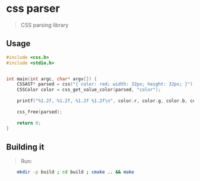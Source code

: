 # css parser
> CSS parsing library


## Usage
``` C
#include <css.h>
#include <stdio.h>


int main(int argc, char* argv[]) {
    CSSAST* parsed = css("{ color: red; width: 32px; height: 32px; }");
    CSSColor color = css_get_value_color(parsed, "color");
   
    printf("%1.2f, %1.2f, %1.2f %1.2f\n", color.r, color.g, color.b, color.a);
    
    css_free(parsed);
    
    return 0;
}
```


## Building it
> Run:

``` bash
    mkdir -p build ; cd build ; cmake .. && make
```
